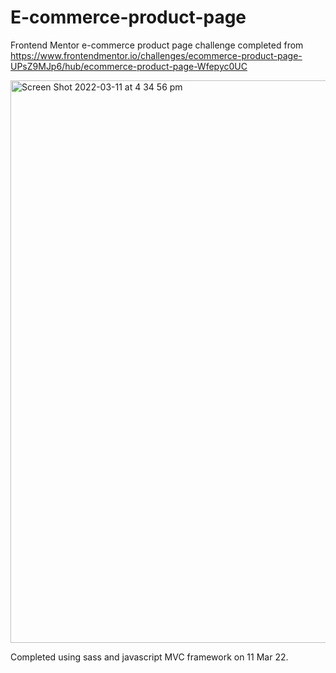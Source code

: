 # E-commerce-product-page
Frontend Mentor e-commerce product page challenge completed from https://www.frontendmentor.io/challenges/ecommerce-product-page-UPsZ9MJp6/hub/ecommerce-product-page-Wfepyc0UC

<img width="900" alt="Screen Shot 2022-03-11 at 4 34 56 pm" src="https://user-images.githubusercontent.com/81597737/157815847-b6a95e22-e791-4aa0-991a-973eeb4aa5b9.png">

Completed using sass and javascript MVC framework on 11 Mar 22.
